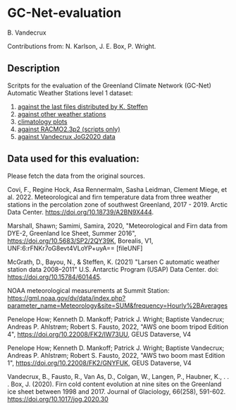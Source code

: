 # GC-Net-evaluation

B. Vandecrux

Contributions from: N. Karlson, J. E. Box, P. Wright. 

## Description

Scritpts for the evaluation of the Greenland Climate Network (GC-Net) Automatic Weather Stations level 1 dataset:
1) [against the last files distributed by K. Steffen](https://github.com/GEUS-Glaciology-and-Climate/GC-Net-evaluation/blob/master/out/L1_vs_historical_files/report_toc.md)
2) [against other weather stations](https://github.com/GEUS-Glaciology-and-Climate/GC-Net-evaluation/blob/master/out/L1_vs_other_AWS/report_toc.md)
3) [climatology plots](https://github.com/GEUS-Glaciology-and-Climate/GC-Net-evaluation/tree/master/out/L1_climatologies)
4) [against RACMO2.3p2 (scripts only)](https://github.com/GEUS-Glaciology-and-Climate/GC-Net-evaluation/blob/master/GC-Net-evaluation_vs_RACMO.py)
5) [against Vandecrux JoG2020 data](https://github.com/GEUS-Glaciology-and-Climate/GC-Net-evaluation/blob/master/GC-Net_L1_vs_JoG_data.py)

## Data used for this evaluation:
Please fetch the data from the original sources.

Covi, F., Regine Hock, Asa Rennermalm, Sasha Leidman, Clement Miege, et al. 2022. Meteorological and firn temperature data from three weather stations in the percolation zone of southwest Greenland, 2017 - 2019. Arctic Data Center. https://doi.org/10.18739/A2BN9X444. 

Marshall, Shawn; Samimi, Samira, 2020, "Meteorological and Firn data from DYE-2, Greenland Ice Sheet, Summer 2016", https://doi.org/10.5683/SP2/2QY39K, Borealis, V1, UNF:6:rFNKr7oG8evt4VLoYP+uyA== [fileUNF] 

McGrath, D., Bayou, N., & Steffen, K. (2021) "Larsen C automatic weather station data 2008–2011" U.S. Antarctic Program (USAP) Data Center. doi: https://doi.org/10.15784/601445. 

NOAA meteorological measurements at Summit Station: https://gml.noaa.gov/dv/data/index.php?parameter_name=Meteorology&site=SUM&frequency=Hourly%2BAverages

Penelope How; Kenneth D. Mankoff; Patrick J. Wright; Baptiste Vandecrux; Andreas P. Ahlstrøm; Robert S. Fausto, 2022, "AWS one boom tripod Edition 4", https://doi.org/10.22008/FK2/IW73UU, GEUS Dataverse, V4 

Penelope How; Kenneth D. Mankoff; Patrick J. Wright; Baptiste Vandecrux; Andreas P. Ahlstrøm; Robert S. Fausto, 2022, "AWS two boom mast Edition 1", https://doi.org/10.22008/FK2/GNYFUK, GEUS Dataverse, V4 

Vandecrux, B., Fausto, R., Van As, D., Colgan, W., Langen, P., Haubner, K., . . . Box, J. (2020). Firn cold content evolution at nine sites on the Greenland ice sheet between 1998 and 2017. Journal of Glaciology, 66(258), 591-602. https://doi.org/10.1017/jog.2020.30
